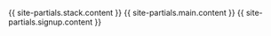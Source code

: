 {{ site-partials.stack.content }}
{{ site-partials.main.content }}
{{ site-partials.signup.content }}
